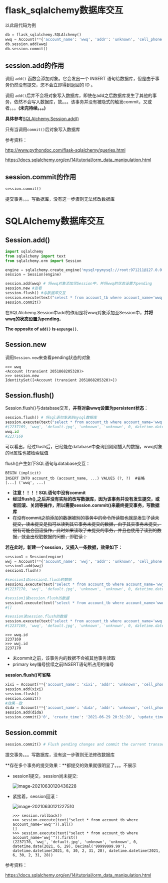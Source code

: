 # flask_sqlalchemy数据库交互

以此段代码为例

```python
db = flask_sqlalchemy.SQLAlchemy()
wwq = Account(**{'account_name': 'wwq', 'addr': 'unknown', 'cell_phone': 'unknown', 'head_url': 'default.jpg', 'sex': 0, 'birthday': '2021-6-29', 'money': '99999999.99', 'create_time': '2021-06-29 20:31:28', 'update_time': '2021-06-29 20:31:28'})
db.session.add(wwq)
db.session.commit()
```

## session.add的作用

调用 `add()` 函数会添加对象。它会发出一个 INSERT 语句给数据库，但是由于事务仍然没有提交，您不会立即得到返回的 ID 。

调用 `add()`后并不会将对象写入数据库，即使在add之后数据库发生了其他的事务，依然不会写入数据库，故。。。该事务并没有被隐式的触发commit，又或者。。。**(未完待续。。。)**

**具体参考**<a href="#SQLAlchemy.Session.add()">SQLAlchemy.Session.add()</a> 

只有当调用`commit()`后对象写入数据库

参考资料：

http://www.pythondoc.com/flask-sqlalchemy/queries.html

https://docs.sqlalchemy.org/en/14/tutorial/orm_data_manipulation.html

## session.commit的作用

```python
session.commit()
```

提交事务。。。写数据库，没有这一步骤则无法修改数据库



# SQLAlchemy数据库交互

## Session.add()

```python
import sqlalchemy
from sqlalchemy import text
from sqlalchemy.orm import Session

engine = sqlalchemy.create_engine('mysql+pymysql://root:971211@127.0.0.1:3306/mall?charset=utf8')
session = Session(engine)

session.add(wwq) # 将wwq对象添加至Session中，并将wwq的状态设置为pending
session.new #查看
session.flush() #与数据库交互
session.execute(text("select * from account_tb where account_name='wwq'")).first()
session.commit()
```

在SQLAlchemy.Session中add的作用是将wwq对象添加至Session中，**并将wwq的状态设置为pending**。

**The opposite of ``add()`` is ``expunge()``.**

## Session.new

调用`Session.new`来查看pending状态的对象

```shell
>>> wwq
<Account (transient 2051868205320)>
>>> session.new
IdentitySet([<Account (transient 2051868205320)>])
```

## Session.flush()

Session.flush()与database交互，**并将对象wwq设置为persistent状态**：

```python
session.flush() # 将sql语句发送到mysql数据库
session.execute(text("select * from account_tb where account_name='wwq'")).first()
#(2237169, 'wwq', 'default.jpg', 'unknown', 'unknown', 0, datetime.date(2021, 6, 29), Decimal('99999999.99'), datetime.datetime(2021, 6, 29, 20, 31, 28), datetime.datetime(2021, 6, 29, 20, 31, 28))
wwq.id
#2237169
```

可以看出，经过flush后，已经能在database中查询到刚刚插入的数据，wwq对象的id属性也被检索赋值

flush()产生如下SQL语句与database交互：

```mysql
BEGIN (implicit)
INSERT INTO account_tb (account_name, ...) VALUES (?, ?)  #省略
[...] ('wwq', ...)
```

- **注意！！！！SQL语句中没有commit**
- **经过flush(),之后并没有实际的改写数据库，因为该事务并没有发生提交，或者回滚、关闭等操作，所以需要session.commit()来最终提交事务，写数据库**
- ~~在没有commit之前添加的数据被别的事务中的命令所读取也就是发生了读未提交，读未提交是指可以读到其它事务未提交的数据，由于其实事务未提交，很有可能会回滚操作，此时如果读取了未提交的事务，并且也使用了读到的数据，就会出现脏数据的问题，即脏读；~~

**若在此时，新建一个session，又插入一条数据，效果如下：**

```python
session1 = Session(engine)
wwj = Account(**{'account_name': 'wwj', 'addr': 'unknown', 'cell_phone': 'unknown', 'head_url': 'default.jpg', 'sex': 0, 'birthday': '2021-6-29', 'money': '99999999.99', 'create_time': '2021-06-30 02:31:28', 'update_time': '2021-06-30 02:31:28'})
session1.add(wwj)
session1.flush()

#session1读session1.flush的数据
session1.execute(text("select * from account_tb where account_name='wwj'")).first()
#(2237170, 'wwj', 'default.jpg', 'unknown', 'unknown', 0, datetime.date(2021, 6, 29), Decimal('99999999.99'), datetime.datetime(2021, 6, 30, 2, 31, 28), datetime.datetime(2021, 6, 30, 2, 31, 28))

#session1读session.flush的数据
session1.execute(text("select * from account_tb where account_name='wwq'")).all()
#[]

#session读session.flush的数据
session.execute(text("select * from account_tb where account_name='wwq'")).first()
#(2237169, 'wwq', 'default.jpg', 'unknown', 'unknown', 0, datetime.date(2021, 6, 29), Decimal('99999999.99'), datetime.datetime(2021, 6, 29, 20, 31, 28), datetime.datetime(2021, 6, 29, 20, 31, 28))

```

```shell
>>> wwq.id
2237169
>>> wwj.id
2237170
```

- 未commit之前，该事务内的数据不会被其他事务读取
- primary key编号接续之前INSERT语句所占用的编号

**session.flush()可省略**

```python
xixi = Account(**{'account_name': 'xixi', 'addr': 'unknown', 'cell_phone': 'unknown', 'head_url': 'default.jpg', 'sex': 0, 'birthday': '2021-6-29', 'money': '0', 'create_time': '2021-06-29 20:36:28', 'update_time': '2021-06-29 20:36:28'})
session.add(xixi)
session.flush()
session.commit()
#效果一致
dida = Account(**{'account_name': 'dida', 'addr': 'unknown', 'cell_phone': 'unknown', 'head_url': 'default.jpg', 'sex': 0, 'birthday': '2021-6-29', 'money': '0', 'create_time': '2021-06-29 20:37:28', 'update_time': '2021-06-29 20:37:28'})
session.add(dida)
session.commit()'0', 'create_time': '2021-06-29 20:31:28', 'update_time': '2021-06-29 20:31:28'})
```

## Session.commit

```python
session.commit() # Flush pending changes and commit the current transaction.
```

提交事务。。。写数据库，没有这一步骤则无法修改数据库

**存在多个事务的提交效果：**都提交的效果就很明显了。。。不展示

- session1提交，session尚未提交:

  ![image-20210630120436228](C:\Users\user\AppData\Roaming\Typora\typora-user-images\image-20210630120436228.png)

- 紧接着，session回滚：

  ![image-20210630121227510](C:\Users\user\AppData\Roaming\Typora\typora-user-images\image-20210630121227510.png)

  ```shell
  >>> session.rollback()
  >>> session.execute(text("select * from account_tb where account_name='wwq'")).all()
  []
  >>> session.execute(text("select * from account_tb where account_name='wwj'")).first()
  (2237170, 'wwj', 'default.jpg', 'unknown', 'unknown', 0, datetime.date(2021, 6, 29), Decimal('99999999.99'), datetime.datetime(2021, 6, 30, 2, 31, 28), datetime.datetime(2021, 6, 30, 2, 31, 28))
  ```

参考资料：

https://docs.sqlalchemy.org/en/14/tutorial/orm_data_manipulation.html